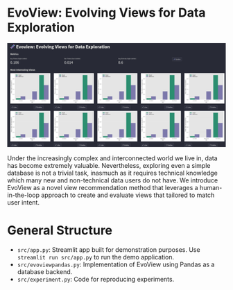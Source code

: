 # EvoView: Evolving Views for Data Exploration

![EvoView Demo](img/evoview-app.png)

Under the increasingly complex and interconnected world we live in, data has become extremely valuable. Nevertheless, exploring even a simple database is not a trivial task, inasmuch as it requires technical knowledge which many new and non-technical data users do not have. We introduce EvoView as a novel view recommendation method that leverages a human-in-the-loop approach to create and evaluate views that tailored to match user intent.

# General Structure

- ```src/app.py```: Streamlit app built for demonstration purposes. Use `streamlit run src/app.py` to run the demo application.
- ```src/evoviewpandas.py```: Implementation of EvoView using Pandas as a database backend.
- ```src/experiment.py```: Code for reproducing experiments.